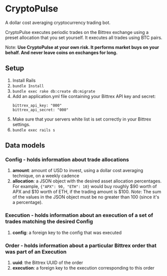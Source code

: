# CryptoPulse

A dollar cost averaging cryptocurrency trading bot. 

CryptoPulse executes periodic trades on the Bittrex exchange using a preset allocation that you set yourself. 
It executes all trades using BTC pairs. 

Note: __Use CryptoPulse at your own risk. It performs market buys on your behalf. And never leave coins on exchanges for long.__

## Setup
1. Install Rails
2. `bundle Install`
3. `bundle exec rake db:create db:migrate`
4. Add an application.yml file containing your Bittrex API key and secret:
    ```
    bittrex_api_key: "000"
    bittrex_api_secret: "000"
    ```
5. Make sure that your servers white list is set correctly in your Bittrex settings.
6. `bundle exec rails s`

## Data models
### Config - holds information about trade allocations
1. __amount__: amount of USD to invest, using a dollar cost averaging technique, on a weekly cadence
2. __allocation__: a JSON object with the desired asset allocation percentages. For example, `{"APX": 90, "ETH": 10}`
would buy roughly $90 worth of APX and $10 worth of ETH, if the trading amount is $100.
*Note*: The sum of the values in the JSON object must be no greater than 100 (since it's a percentage).

### Execution - holds information about an execution of a set of trades matching the desired Config
1. __config__: a foreign key to the config that was executed 

### Order - holds information about a particular Bittrex order that was part of an Execution
1. __uuid__: the Bittrex UUID of the order
2. __execution__: a foreign key to the execution corresponding to this order
